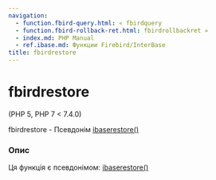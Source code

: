 ```yaml
---
navigation:
  - function.fbird-query.html: « fbirdquery
  - function.fbird-rollback-ret.html: fbirdrollbackret »
  - index.md: PHP Manual
  - ref.ibase.md: Функции Firebird/InterBase
title: fbirdrestore
---
```

# fbirdrestore

(PHP 5, PHP 7 < 7.4.0)

fbirdrestore - Псевдонім [ibaserestore()](function.ibase-restore.md)

### Опис

Ця функція є псевдонімом: [ibaserestore()](function.ibase-restore.md)
